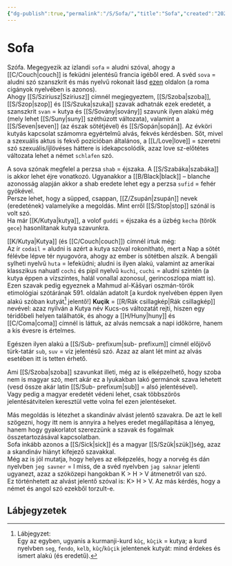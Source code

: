 ```yaml
---
{"dg-publish":true,"permalink":"/S/Sofa/","title":"Sofa","created":"2023-11-08T05:36","updated":"2024-04-05T19:39"}
---
```


# Sofa

Szófa. Megegyezik az izlandi `sofa` = aludni szóval, ahogy a [[C/Couch\|couch]] is feküdni jelentésű francia igéből ered. A svéd `sova` = aludni szó szanszkrit és más nyelvű rokonait lásd [ezen](https://en.m.wiktionary.org/wiki/%E0%A4%B8%E0%A5%81%E0%A4%AA%E0%A5%8D%E0%A4%A4#Sanskrit) oldalon (a roma cigányok nyelvében is azonos).  
Ahogy [[S/Szíriusz\|Szíriusz]] címnél megjegyeztem, [[S/Szoba\|szoba]], [[S/Szop\|szop]] és [[S/Szuka\|szuka]] szavak adhatnák ezek eredetét, a szanszkrit `svan` = kutya és [[S/Sovány\|sovány]] szavunk ilyen alakú még (mely lehet [[S/Suny\|suny]] széthúzott változata), valamint a [[S/Seven\|seven]] (az észak sötétjével) és [[S/Sopán\|sopán]]. Az évköri kutyás kapcsolat számomra egyértelmű alvás, fekvés kérdésben. Sőt, mivel a szexuális aktus is fekvő pozícióban általános, a [[L/Love\|love]] = szeretni szó szexuális/íjlövéses háttere is idekapcsolódik, azaz love sz-előtétes változata lehet a német `schlafen` szó.  

A sova szónak megfelel a perzsa `shab` = éjszaka. A [[S/Szabáka\|szabáka]] is akkor lehet éjre vonatkozó. Ugyanakkor a [[B/Black\|black]] – blanche azonosság alapján akkor a shab eredete lehet egy a perzsa `sufid` = fehér gyökével.  
Persze lehet, hogy a süpped, csappan, [[Z/Zsupán\|zsupán]] nevek (eredetének) valamelyike a megoldás. Mint erről [[S/Stop\|stop]] szónál is volt szó.  
Ha már [[K/Kutya\|kutya]], a volof `guddi` = éjszaka és a üzbég `kecha` (török `gece`) hasonlítanak kutya szavunkra.  

[[K/Kutya\|Kutya]] (és [[C/Couch\|couch]]) címnél írtuk még:  
Az ír `codail` = aludni is azért a kutya szóval rokonítható, mert a Nap a sötét félévbe lépve tér nyugovóra, ahogy az ember is sötétben alszik. A bengáli sylheti nyelvű `huta` = lefeküdni; aludni is ilyen alakú, valamint az amerikai klasszikus nahuatl `cochi` és pipil nyelvű `kuchi`, `cuchi` = aludni szintén (a kutya éppen a vízszintes, halál vonallal azonosul, gerincoszlopa miatt is). Ezen szavak pedig egyeznek a Mahmud al-Kāšγari oszmán-török etimológiai szótárának 591. oldalán adatolt \[a kurdok nyelvében éppen ilyen alakú szóban kutyát[^1] jelentő!\] **Kuçik** = [[R/Rák csillagkép\|Rák csillagkép]] nevével: azaz nyilván a Kutya név Kucs-os változatát rejti, hiszen egy téridőbeli helyen találhatók, és ahogy a [[H/Huny\|huny]] és [[C/Coma\|coma]] címnél is láttuk, az alvás nemcsak a napi időkörre, hanem a kis évesre is értelmes.  

Egészen ilyen alakú a [[S/Sub- prefixum\|sub- prefixum]] címnél előjövő türk-tatár `sub`, `suv` = víz jelentésű szó. Azaz az alant lét mint az alvás esetében itt is tetten érhető.  

Ami [[S/Szoba\|szoba]] szavunkat illeti, még az is elképzelhető, hogy szoba nem is magyar szó, mert akár ez a lyukakban lakó germánok szava lehetett (vesd össze akár latin [[S/Sub- prefixum\|sub]] = alsó jelentésével).  
Vagy pedig a magyar eredetét védeni lehet, csak többszörös jelentésátvitelen keresztül vette volna fel ezen jelentéseket.  

Más megoldás is létezhet a skandináv alvást jelentő szavakra. De azt le kell szögezni, hogy itt nem is annyira a helyes eredet megállapítása a lényeg, hanem hogy gyakorlatot szerezzünk a szavak és fogalmak összetartozásával kapcsolatban.  
Sofa inkább azonos a [[S/Sick\|sick]] és a magyar [[S/Szűk\|szük]]ség, azaz a skandináv hiányt kifejező szavakkal.  
Még az is jól mutatja, hogy helyes az elképzelés, hogy a norvég és dán nyelvben `jeg savner` = I miss, de a svéd nyelvben `jag saknar` jelenti ugyanezt, azaz a szóközepi hangokban K > H > V átmenetről van szó.  
Ez történhetett az alvást jelentő szóval is: K> H > V. Az más kérdés, hogy a német és angol szó ezekből torzult-e.  

## Lábjegyzetek

[^1]: Lábjegyzet:  
Egy az egyben, ugyanis a kurmanji-kurd `kûç`, `kûçik` = kutya; a kurd nyelvben `seg`, `fendo`, `kelb`, `kûç`/`kûçik` jelentenek kutyát: mind érdekes és ismert alakú (és eredetű).  